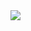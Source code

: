 <img src="https://capsule-render.vercel.app/api?type=Waving&color=auto&height=300&section=header&text=Welcome-nl-Pgm_Kang%20&fontSize=45" />
